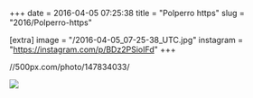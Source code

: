 +++
date = 2016-04-05 07:25:38
title = "Polperro https"
slug = "2016/Polperro-https"

[extra]
image = "/2016-04-05_07-25-38_UTC.jpg"
instagram = "https://instagram.com/p/BDz2PSioIFd"
+++

//500px.com/photo/147834033/

<img src="/2016-04-05_07-25-38_UTC.jpg" />

